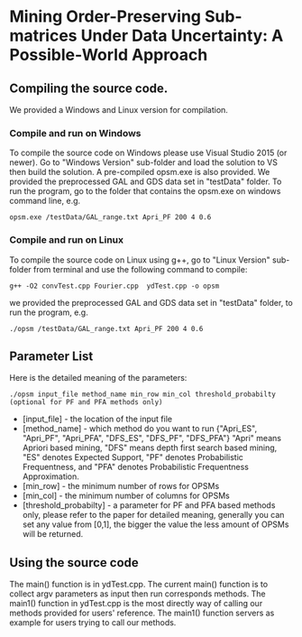 # Mining Order-Preserving Sub-matrices Under Data Uncertainty: A Possible-World Approach



## Compiling the source code.

We provided a Windows and Linux version for compilation.

### Compile and run on Windows

To compile the source code on Windows please use Visual Studio 2015 (or newer). Go to "Windows Version" sub-folder and load the solution to VS then build the solution. A pre-compiled opsm.exe is also provided.
We provided the preprocessed GAL and GDS data set in "testData" folder.
To run the program, go to the folder that contains the opsm.exe on windows command line, e.g. 


```
opsm.exe /testData/GAL_range.txt Apri_PF 200 4 0.6
```

### Compile and run on Linux

To compile the source code on Linux using g++, go to "Linux Version" sub-folder from terminal and use the following command to compile:

```
g++ -O2 convTest.cpp Fourier.cpp  ydTest.cpp -o opsm
```

we provided the preprocessed GAL and GDS data set in "testData" folder, to run the program, e.g.



```
./opsm /testData/GAL_range.txt Apri_PF 200 4 0.6
```


## Parameter List

Here is the detailed meaning of the parameters:

```
./opsm input_file method_name min_row min_col threshold_probabilty (optional for PF and PFA methods only)
```

* [input_file] - the location of the input file
* [method_name] - which method do you want to run {"Apri_ES", "Apri_PF", "Apri_PFA", "DFS_ES", "DFS_PF", "DFS_PFA"} 
			      "Apri" means Apriori based mining, "DFS" means depth first search based mining, "ES" denotes Expected Support, "PF" denotes Probabilistic Frequentness, and "PFA" denotes Probabilistic Frequentness Approximation.
* [min_row] - the minimum number of rows for OPSMs
* [min_col] - the minimum number of columns for OPSMs
* [threshold_probabilty] - a parameter for PF and PFA based methods only, please refer to the paper for detailed meaning, generally you can set any value from [0,1], the bigger the value the less amount of OPSMs will be returned.



## Using the source code
The main() function is in ydTest.cpp. The current main() function is to collect argv parameters as input then run corresponds methods.
The main1() function in ydTest.cpp is the most directly way of calling our methods provided for users' reference. The main1() function servers as example for users trying to call our methods.

